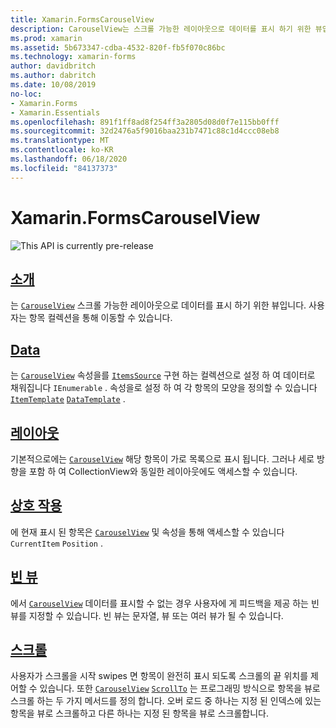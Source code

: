 ```yaml
---
title: Xamarin.FormsCarouselView
description: CarouselView는 스크롤 가능한 레이아웃으로 데이터를 표시 하기 위한 뷰입니다. 사용자는 항목 컬렉션을 통해 이동할 수 있습니다.
ms.prod: xamarin
ms.assetid: 5b673347-cdba-4532-820f-fb5f070c86bc
ms.technology: xamarin-forms
author: davidbritch
ms.author: dabritch
ms.date: 10/08/2019
no-loc:
- Xamarin.Forms
- Xamarin.Essentials
ms.openlocfilehash: 891f1ff8ad8f254ff3a2805d08d0f7e115bb0fff
ms.sourcegitcommit: 32d2476a5f9016baa231b7471c88c1d4ccc08eb8
ms.translationtype: MT
ms.contentlocale: ko-KR
ms.lasthandoff: 06/18/2020
ms.locfileid: "84137373"
---
```

# <a name="xamarinforms-carouselview"></a>Xamarin.FormsCarouselView

![](~/media/shared/preview.png "This API is currently pre-release")

## <a name="introduction"></a>[소개](introduction.md)

는 [`CarouselView`](xref:Xamarin.Forms.CarouselView) 스크롤 가능한 레이아웃으로 데이터를 표시 하기 위한 뷰입니다. 사용자는 항목 컬렉션을 통해 이동할 수 있습니다.

## <a name="data"></a>[Data](populate-data.md)

는 [`CarouselView`](xref:Xamarin.Forms.CarouselView) 속성을를 [`ItemsSource`](xref:Xamarin.Forms.ItemsView.ItemsSource) 구현 하는 컬렉션으로 설정 하 여 데이터로 채워집니다 `IEnumerable` . 속성을로 설정 하 여 각 항목의 모양을 정의할 수 있습니다 [`ItemTemplate`](xref:Xamarin.Forms.ItemsView.ItemTemplate) [`DataTemplate`](xref:Xamarin.Forms.DataTemplate) .

## <a name="layout"></a>[레이아웃](layout.md)

기본적으로에는 [`CarouselView`](xref:Xamarin.Forms.CarouselView) 해당 항목이 가로 목록으로 표시 됩니다. 그러나 세로 방향을 포함 하 여 CollectionView와 동일한 레이아웃에도 액세스할 수 있습니다.

## <a name="interaction"></a>[상호 작용](interaction.md)

에 현재 표시 된 항목은 [`CarouselView`](xref:Xamarin.Forms.CarouselView) 및 속성을 통해 액세스할 수 있습니다 `CurrentItem` `Position` .

## <a name="empty-views"></a>[빈 뷰](emptyview.md)

에서 [`CarouselView`](xref:Xamarin.Forms.CarouselView) 데이터를 표시할 수 없는 경우 사용자에 게 피드백을 제공 하는 빈 뷰를 지정할 수 있습니다. 빈 뷰는 문자열, 뷰 또는 여러 뷰가 될 수 있습니다.

## <a name="scrolling"></a>[스크롤](scrolling.md)

사용자가 스크롤을 시작 swipes 면 항목이 완전히 표시 되도록 스크롤의 끝 위치를 제어할 수 있습니다. 또한 [`CarouselView`](xref:Xamarin.Forms.CarouselView) [`ScrollTo`](xref:Xamarin.Forms.ItemsView.ScrollTo*) 는 프로그래밍 방식으로 항목을 뷰로 스크롤 하는 두 가지 메서드를 정의 합니다. 오버 로드 중 하나는 지정 된 인덱스에 있는 항목을 뷰로 스크롤하고 다른 하나는 지정 된 항목을 뷰로 스크롤합니다.
